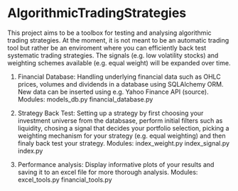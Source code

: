 # AlgorithmicTradingStrategies
This project aims to be a toolbox for testing and analysing algorithmic trading strategies. At the moment, it is not meant
to be an automatic trading tool but rather be an enviroment where you can efficiently back test systematic trading strategies. The signals (e.g. low volatility 
stocks) and weighting schemes available (e.g. equal weight) will be expanded over time.

1. Financial Database: Handling underlying financial data such as OHLC prices, volumes and dividends in a database using SQLAlchemy ORM. 
New data can be inserted using e.g. Yahoo Finance API (source).
Modules: 
models_db.py
financial_database.py

2. Strategy Back Test: Setting up a strategy by first choosing your investment universe from the databsase, perform initial filters 
such as liquidity, chosing a signal that decides your portfolio selection, picking a weighting mechanism for your strategy (e.g. equal weighting) and
then finaly back test your strategy.
Modules:
index_weight.py
index_signal.py
index.py

3. Performance analysis: Display informative plots of your results and saving it to an excel file for more thorough analysis.
Modules:
excel_tools.py
financial_tools.py
